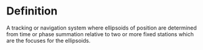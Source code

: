 # Definition

A tracking or navigation system where ellipsoids of position are
determined from time or phase summation relative to two or more fixed
stations which are the focuses for the ellipsoids.
